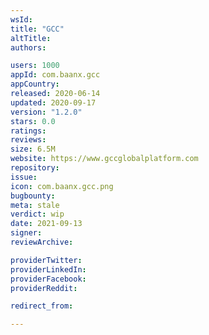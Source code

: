```yaml
---
wsId: 
title: "GCC"
altTitle: 
authors:

users: 1000
appId: com.baanx.gcc
appCountry: 
released: 2020-06-14
updated: 2020-09-17
version: "1.2.0"
stars: 0.0
ratings: 
reviews: 
size: 6.5M
website: https://www.gccglobalplatform.com
repository: 
issue: 
icon: com.baanx.gcc.png
bugbounty: 
meta: stale
verdict: wip
date: 2021-09-13
signer: 
reviewArchive:

providerTwitter: 
providerLinkedIn: 
providerFacebook: 
providerReddit: 

redirect_from:

---
```


